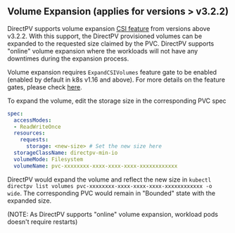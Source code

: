 Volume Expansion (applies for versions > v3.2.2)
----------------

DirectPV supports volume expansion [CSI feature](https://kubernetes-csi.github.io/docs/volume-expansion.html) from versions above v3.2.2. With this support, the DirectPV provisioned volumes can be expanded to the requested size claimed by the PVC. DirectPV supports "online" volume expansion where the workloads will not have any downtimes during the expansion process.

Volume expansion requires `ExpandCSIVolumes` feature gate to be enabled (enabled by default in k8s v1.16 and above). For more details on the feature gates, please check [here](https://kubernetes.io/docs/reference/command-line-tools-reference/feature-gates/).

To expand the volume, edit the storage size in the corresponding PVC spec

```yaml
spec:
  accessModes:
  - ReadWriteOnce
  resources:
    requests:
      storage: <new-size> # Set the new size here
  storageClassName: directpv-min-io
  volumeMode: Filesystem
  volumeName: pvc-xxxxxxxx-xxxx-xxxx-xxxx-xxxxxxxxxxxx
```

DirectPV would expand the volume and reflect the new size in `kubectl directpv list volumes pvc-xxxxxxxx-xxxx-xxxx-xxxx-xxxxxxxxxxxx -o wide`. The corresponding PVC would remain in "Bounded" state with the expanded size.

(NOTE: As DirectPV supports "online" volume expansion, workload pods doesn't require restarts)
